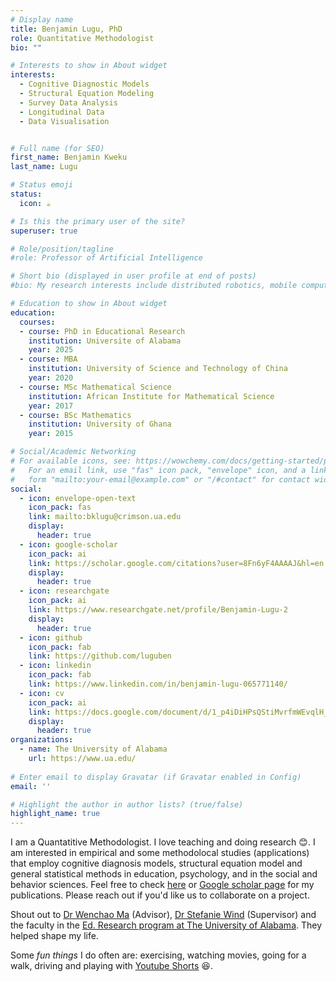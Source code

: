 ```yaml
---
# Display name
title: Benjamin Lugu, PhD
role: Quantitative Methodologist
bio: ""

# Interests to show in About widget
interests:
  - Cognitive Diagnostic Models
  - Structural Equation Modeling
  - Survey Data Analysis
  - Longitudinal Data
  - Data Visualisation


# Full name (for SEO)
first_name: Benjamin Kweku
last_name: Lugu

# Status emoji
status:
  icon: ☕️

# Is this the primary user of the site?
superuser: true

# Role/position/tagline
#role: Professor of Artificial Intelligence

# Short bio (displayed in user profile at end of posts)
#bio: My research interests include distributed robotics, mobile computing and programmable matter.

# Education to show in About widget
education:
  courses:   
  - course: PhD in Educational Research
    institution: Universite of Alabama
    year: 2025
  - course: MBA
    institution: University of Science and Technology of China
    year: 2020
  - course: MSc Mathematical Science
    institution: African Institute for Mathematical Science
    year: 2017
  - course: BSc Mathematics
    institution: University of Ghana
    year: 2015

# Social/Academic Networking
# For available icons, see: https://wowchemy.com/docs/getting-started/page-builder/#icons
#   For an email link, use "fas" icon pack, "envelope" icon, and a link in the
#   form "mailto:your-email@example.com" or "/#contact" for contact widget.
social:
  - icon: envelope-open-text
    icon_pack: fas
    link: mailto:bklugu@crimson.ua.edu
    display:
      header: true
  - icon: google-scholar
    icon_pack: ai
    link: https://scholar.google.com/citations?user=8Fn6yF4AAAAJ&hl=en
    display:
      header: true
  - icon: researchgate
    icon_pack: ai
    link: https://www.researchgate.net/profile/Benjamin-Lugu-2
    display:
      header: true
  - icon: github
    icon_pack: fab
    link: https://github.com/luguben
  - icon: linkedin
    icon_pack: fab
    link: https://www.linkedin.com/in/benjamin-lugu-065771140/
  - icon: cv
    icon_pack: ai
    link: https://docs.google.com/document/d/1_p4iDiHPsQStiMvrfmWEvqlH_W9WDm3b/edit?usp=sharing&ouid=103965570325984223128&rtpof=true&sd=true
    display:
      header: true
organizations:
  - name: The University of Alabama
    url: https://www.ua.edu/
  
# Enter email to display Gravatar (if Gravatar enabled in Config)
email: ''

# Highlight the author in author lists? (true/false)
highlight_name: true
---
```


I am a Quantatitive Methodologist. I love teaching and doing research 😊. I am interested in empirical and some methodolocal studies (applications) that employ cognitive diagnosis models, structural equation model and general statistical methods in education, psychology, and in the social and behavior sciences. Feel free to check [here](https://benjaminlugu.com/publication) or [Google scholar page](https://scholar.google.com/citations?hl=en&user=8Fn6yF4AAAAJ) for my publications. Please reach out if you'd like us to collaborate on a project.

Shout out to [Dr Wenchao Ma](https://edpsych.umn.edu/people/quantitative-methods-education-faculty/wenchao-ma) (Advisor), [Dr Stefanie Wind](https://professorwind.science/) (Supervisor) and the faculty in the [Ed. Research program at The University of Alabama](https://education.ua.edu/department/educational-studies-in-psychology-research-methodology-and-counseling/educational-research/). They helped shape my life.

Some _fun things_ I do often are: exercising, watching movies, going for a walk, driving and playing with [Youtube Shorts](https://www.youtube.com/@bklugu/shorts) 😆.